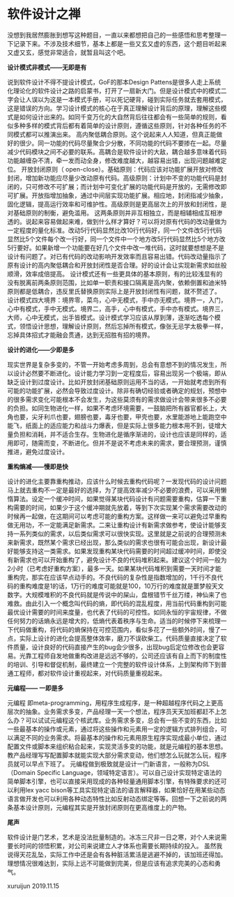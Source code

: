 # 软件设计之禅

没想到我居然膨胀到想写这种题目，一直以来都想把自己的一些感悟和思考整理一下记录下来。不涉及技术细节，基本上都是一些又玄又虚的东西，这个题目听起来又虚又玄，感觉非常适合，就暂且叫这个吧。


**设计模式非模式——无即是有**

说到软件设计不得不提设计模式，GoF的那本Design Pattens是很多人走上系统化理论化的软件设计之路的启蒙书，打开了一扇新大门。但是设计模式中的模式二字会让人误以为这是一本模式手册，可以死记硬背，碰到实际任务就去套用模式，这是错误的方向。学习设计模式的核心在于真正理解设计背后的原理，理解这些模式是如何设计出来的。如同千变万化的大自然背后往往都会有一些简单的规则，看似多种多样的模式背后都有着简单的设计原则，遵循这些原则，针对各种任务的不同模式都可以推演出来。
高内聚低耦合原则。这个说起来人人知道，但真正能做好的很少。同一功能的代码尽量聚合少分散，不同功能的代码不要掺在一起。尽量减少代码模块之间不必要的联系。高耦合是软件设计的大敌，耦合越多意味着代码功能越缠杂不清，牵一发而动全身，修改难度越大，越容易出错，出现问题越难定位。
开放封闭原则（ open-close）。基础原则：代码应该对功能扩展开放对修改封闭，增加新功能应尽量少改动原有代码。高级原则：计划中不变的功能代码是封闭的，只可修改不可扩展；而计划中可变化扩展的功能代码是开放的，无需修改即可扩展。开放指增加抽象，通过中间层实现功能扩展。相应地，封闭指减少抽象，固化逻辑，提高运行效率和可维护性。高级原则是更高层次上的开放和封闭性，是对基础原则的制衡，避免滥用。
这两条原则并非互相独立，而是相辅相成互相渗透的。说起来容易做起来难，做到什么样才算好？可以将对原有代码的改动量做为一定程度的量化标准。改动5行代码显然比改10行代码好，同一个文件改5行代码显然比5个文件每个改一行好，同一个文件中一个地方改5行代码显然比5个地方改5行要好。如果新增一个功能要在好几个文件中改一堆代码，这时就要想想是不是设计有问题了。对已有代码的改动影响开发效率而且容易出错。代码改动量指示了原有设计的高内聚低耦合和开放封闭性是否合理。好的设计会让实现新需求如丝般顺滑，效率成倍提高。
设计模式还有一些更具体的基本原则，有的比较浅显有的没有脱离前两条原则范围，比如单一职责和接口隔离是高内聚，依赖倒置和迪米特原则都是低耦合，违反里氏替换原则实际上是开放封闭性有问题，就不赘述了。
设计模式四大境界：境界零，菜鸟，心中无模式，手中亦无模式。境界一，入门，心中有模式，手中无模式。境界二，高手，心中有模式，手中亦有模式。境界三，大师，心中无模式，出手皆模式。设计模式学习应该从厚到薄，逐渐吃透每个模式，领悟设计思想，理解设计原则，然后忘掉所有模式，像张无忌学太极拳一样，忘掉具体招式才能融会贯通，达到无招胜有招的境界。

**设计的进化——少即是多**

现实世界是复杂多变的，不管一开始考虑多周到，总会有意想不到的情况发生，所以设计必然要不断进化。设计能力学习到一定程度后，容易出现另一个极端，即从缺乏设计到过度设计。比如开放封闭基础原则运用不当的话，一开始就考虑到所有可能的功能扩展，必然会导致过度设计。除非有确切经验或者确定的规划，预想中的很多需求变化可能根本不会发生，为这些莫须有的需求做设计会带来很多不必要的负担。如同生物进化一样，如果不考虑环境需要，一鼓脑把所有器官都长上，大角也要，尖牙利爪也要，翅膀也要，毒牙也要，甲壳也要，水里能游地上能跑空中能飞，纸面上的适应能力和战斗力爆表，但是实际上很多能力根本用不到，徒增大量负担和消耗，并不适合生存。生物进化是循序渐进的，设计也应该是同样的，适用即可，随需而变，不断进化。但并不是说不考虑未来的需求，要合理预测，谨慎推进，避免过度设计。

**重构熵减——慢即是快**

设计的进化主要靠重构推动，应该什么时候去重构代码呢？一发现代码的设计问题马上就去重构不一定是最好的选择，为了提高效率减少不必要的浪费，可以采用懒惰算法。设定一个缓冲时间，如果觉得某块代码设计有问题需要重构，估算一下重构需要的时间，如果少于这个缓冲期就先放着，等到下次实现某个需求需要改动的时候再一起做，在这期间可以考虑可能的重构方案。这样做一来可以避免过早重构做无用功，不一定能满足新需求。二来让重构设计有新需求做参考，使设计能够支持一系列类似的需求，以后类似需求可以很快实现。这里就是之前说的合理预测未来新需求，既然某个需求已经出现，那么类似的需求也很有可能会出现，新设计最好能够支持这一类需求。如果发现重构某块代码需要的时间超过缓冲时间，即使没有新需求也可以开始重构了，避免设计不良的代码堆积起来。建议这个时间一般为2小时（已考虑好重构方案），最多一天。如果某块代码堆积到需要一天时间才能重构完，那实在应该早点动手的。不良代码的复杂性是指数增加的，1千行不良代码的重构难度是1的话，1万行的难度可能就是100，10万行的难度就是噩梦般天文数字。大规模堆积的不良代码就是传说中的屎山，盘根错节千丝万缕，神仙来了也难救。由此引入一个概念叫代码的熵，即代码的混乱程度，用当前代码重构到可能最优设计需要的时间来度量，也代表了代码的可控性。如同永恒的宇宙规律，不做任何努力的话熵永远是增大的，低熵代表着秩序与生命。适当的时候停下来梳理一下代码做重构，将代码的熵保持在可控范围内，看似多花了一些额外时间，慢了一点，实际上设计的进化会提高整体效率，磨刀不误砍柴工。代码质量直接决定了软件质量，设计良好的代码直接产生的bug会少很多，出现bug后定位修改也会更容易。光靠工程师自发地做重构改进是远远不够的，公司还应该有自上而下的制度性的培训、引导和督促机制，最终建立一个完整的软件设计体系，上到架构师下到普通工程师，都对软件设计重视起来，对代码质量重视起来。

**元编程—— 一即是多**

元编程 即meta-programming，用程序生成程序，是一种超越程序代码之上更高层次的抽象。业务需求多变，产品经理一天一个想法，程序员天天加班都赶不上怎么办？可以试试元编程这个核武库。业务需求多变，总会有一些不变的东西，比如一些最基本的操作或元素，通过将这些操作和元素用一定的逻辑方式排列组合，可以满足不同的业务需求。将最基本的操作和元素用原生程序实现成最小单位，通过配置文件或脚本来组织粘合起来，实现灵活多变的功能，就是元编程的基本思想。教产品经理写写配置脚本就能实现大部分需求变动，他们想怎么玩就怎么玩，程序员就可以早点下班了。
元编程做到极致就是设计一门新语言，一般称为DSL（Domain Specific Language，领域特定语言）。可以自己设计实现特定语法的简单脚本引擎，也可以直接采用现成的各种轻量通用脚本引擎，有特殊要求的还可以利用lex yacc bison等工具实现特定语法的语言解释器，如果恰好在用某些动态语言做开发也可以利用各种动态特性比如反射动态绑定等等。回想一下之前说的两条基本设计原则，元编程其实是开放封闭原则在更高维度上的产物。

**尾声**

软件设计是门艺术，艺术是没法批量制造的。冰冻三尺非一日之寒，对个人来说需要长时间的领悟积累，对公司来说建立人才体系也需要长期持续的投入。
虽然我说得天花乱坠，实际工作中还是会有各种脏活累活是逃避不掉的，该加班还得加。
理想情况很难达到，实际上远不可能做到完美，但是应该有追求完美的心态和勇气。

xuruijun
2019.11.15
